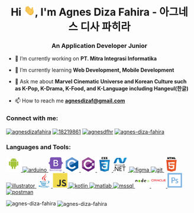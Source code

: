 <h1 align="center">Hi <img src="https://raw.githubusercontent.com/ABSphreak/ABSphreak/master/gifs/Hi.gif" width="30px">, I'm Agnes Diza Fahira - 아그네스 디사 파히라</h1>
<h3 align="center">An Application Developer Junior</h3>

- 🔭 I’m currently working on **PT. Mitra Integrasi Informatika**

- 🌱 I’m currently learning **Web Development, Mobile Development**

- 💬 Ask me about **Marvel Cinematic Universe and Korean Culture such as K-Pop, K-Drama, K-Food, and K-Language including Hangeul(한글)**

- 📫 How to reach me **agnesdizaf@gmail.com**

<h3 align="left">Connect with me:</h3>
<p align="left">
<a href="https://linkedin.com/in/agnesdizafahira/" target="blank"><img align="center" src="https://user-images.githubusercontent.com/93637835/154790775-61baba8f-4fd5-4542-a78d-cea7d90f9c03.svg" alt="agnesdizafahira" /></a> <a href="https://stackoverflow.com/users/18219861" target="blank"><img align="center" src="https://user-images.githubusercontent.com/93637835/154790776-cbf18bc4-379f-4603-b94c-300504b997c1.svg" alt="18219861" /></a> <a href="https://instagram.com/agnesdfhr/" target="blank"><img align="center" src="https://user-images.githubusercontent.com/93637835/154790778-e0047d04-483a-4dbc-81ce-c2c8f05e5fd1.svg" alt="agnesdfhr"/></a> <a href="https://www.leetcode.com/agnes-diza-fahira/" target="blank"><img align="center" src="https://user-images.githubusercontent.com/93637835/154790779-8f9b5433-0325-4ab8-98fd-bfd7167b6a7c.svg" alt="agnes-diza-fahira" /></a>

<h3 align="left">Languages and Tools:</h3>
<p align="left"> <a href="https://developer.android.com" target="_blank" rel="noreferrer"> <img src="https://raw.githubusercontent.com/devicons/devicon/master/icons/android/android-original-wordmark.svg" alt="android" width="40" height="40"/> </a> <a href="https://www.arduino.cc/" target="_blank" rel="noreferrer"> <img src="https://cdn.worldvectorlogo.com/logos/arduino-1.svg" alt="arduino" width="40" height="40"/> </a> <a href="https://getbootstrap.com" target="_blank" rel="noreferrer"> <img src="https://raw.githubusercontent.com/devicons/devicon/master/icons/bootstrap/bootstrap-plain-wordmark.svg" alt="bootstrap" width="40" height="40"/> </a> <a href="https://www.cprogramming.com/" target="_blank" rel="noreferrer"> <img src="https://raw.githubusercontent.com/devicons/devicon/master/icons/c/c-original.svg" alt="c" width="40" height="40"/> </a> <a href="https://www.w3schools.com/cs/" target="_blank" rel="noreferrer"> <img src="https://raw.githubusercontent.com/devicons/devicon/master/icons/csharp/csharp-original.svg" alt="csharp" width="40" height="40"/> </a> <a href="https://www.w3schools.com/css/" target="_blank" rel="noreferrer"> <img src="https://raw.githubusercontent.com/devicons/devicon/master/icons/css3/css3-original-wordmark.svg" alt="css3" width="40" height="40"/> </a> <a href="https://dotnet.microsoft.com/" target="_blank" rel="noreferrer"> <img src="https://raw.githubusercontent.com/devicons/devicon/master/icons/dot-net/dot-net-original-wordmark.svg" alt="dotnet" width="40" height="40"/> </a> <a href="https://www.figma.com/" target="_blank" rel="noreferrer"> <img src="https://www.vectorlogo.zone/logos/figma/figma-icon.svg" alt="figma" width="40" height="40"/> </a> <a href="https://git-scm.com/" target="_blank" rel="noreferrer"> <img src="https://www.vectorlogo.zone/logos/git-scm/git-scm-icon.svg" alt="git" width="40" height="40"/> </a> <a href="https://www.w3.org/html/" target="_blank" rel="noreferrer"> <img src="https://raw.githubusercontent.com/devicons/devicon/master/icons/html5/html5-original-wordmark.svg" alt="html5" width="40" height="40"/> </a> <a href="https://www.adobe.com/in/products/illustrator.html" target="_blank" rel="noreferrer"> <img src="https://www.vectorlogo.zone/logos/adobe_illustrator/adobe_illustrator-icon.svg" alt="illustrator" width="40" height="40"/> </a> <a href="https://www.java.com" target="_blank" rel="noreferrer"> <img src="https://raw.githubusercontent.com/devicons/devicon/master/icons/java/java-original.svg" alt="java" width="40" height="40"/> </a> <a href="https://developer.mozilla.org/en-US/docs/Web/JavaScript" target="_blank" rel="noreferrer"> <img src="https://raw.githubusercontent.com/devicons/devicon/master/icons/javascript/javascript-original.svg" alt="javascript" width="40" height="40"/> </a> <a href="https://kotlinlang.org" target="_blank" rel="noreferrer"> <img src="https://www.vectorlogo.zone/logos/kotlinlang/kotlinlang-icon.svg" alt="kotlin" width="40" height="40"/> </a> <a href="https://www.mathworks.com/" target="_blank" rel="noreferrer"> <img src="https://upload.wikimedia.org/wikipedia/commons/2/21/Matlab_Logo.png" alt="matlab" width="40" height="40"/> </a> <a href="https://www.microsoft.com/en-us/sql-server" target="_blank" rel="noreferrer"> <img src="https://www.svgrepo.com/show/303229/microsoft-sql-server-logo.svg" alt="mssql" width="40" height="40"/> </a> <a href="https://nodejs.org" target="_blank" rel="noreferrer"> <img src="https://raw.githubusercontent.com/devicons/devicon/master/icons/nodejs/nodejs-original-wordmark.svg" alt="nodejs" width="40" height="40"/> </a> <a href="https://www.oracle.com/" target="_blank" rel="noreferrer"> <img src="https://raw.githubusercontent.com/devicons/devicon/master/icons/oracle/oracle-original.svg" alt="oracle" width="40" height="40"/> </a> <a href="https://www.photoshop.com/en" target="_blank" rel="noreferrer"> <img src="https://raw.githubusercontent.com/devicons/devicon/master/icons/photoshop/photoshop-line.svg" alt="photoshop" width="40" height="40"/> </a> <a href="https://postman.com" target="_blank" rel="noreferrer"> <img src="https://www.vectorlogo.zone/logos/getpostman/getpostman-icon.svg" alt="postman" width="40" height="40"/> </a> </p>

<p><img align="left" src="https://github-readme-stats.vercel.app/api/top-langs?username=agnesdzfhr&show_icons=true&locale=en&layout=compact" alt="agnes-diza-fahira" height="150" /></p>

<p>&nbsp;<img align="center" src="https://github-readme-stats.vercel.app/api?username=agnesdzfhr&show_icons=true&locale=en" alt="agnes-diza-fahira" height="150" /></p>


